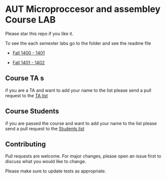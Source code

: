 # AUT Microproccesor and assembley  Course LAB


Please star this repo if you like it.



To see the each semester labs go to the folder and see the readme file

-  [Fall 1400 - 1401](./Fall-1400-LAB/)

- [Fall 1401 - 1402](./Fall-1401-LAB/)
 
## Course TA s


if you are a TA and want to add your name to the list please send a pull request
to the [TA list](Course-TAs.md)

## Course Students

if you are passed the course and want to add your name to the list please send a pull request
to the [Students list](Course-Students.md)




## Contributing
Pull requests are welcome. For major changes, please open an issue first to discuss what you would like to change.

Please make sure to update tests as appropriate.
